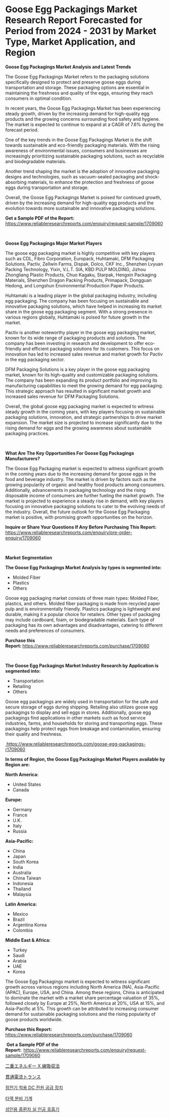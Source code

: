 <p><h1>Goose Egg Packagings Market Research Report Forecasted for Period from 2024 -  2031 by Market Type, Market Application, and Region</h1></p><p><strong>Goose Egg Packagings Market Analysis and Latest Trends</strong></p>
<p><p>The Goose Egg Packagings Market refers to the packaging solutions specifically designed to protect and preserve goose eggs during transportation and storage. These packaging options are essential in maintaining the freshness and quality of the eggs, ensuring they reach consumers in optimal condition.</p><p>In recent years, the Goose Egg Packagings Market has been experiencing steady growth, driven by the increasing demand for high-quality egg products and the growing concerns surrounding food safety and hygiene. The market is expected to continue to expand at a CAGR of 7.6% during the forecast period.</p><p>One of the key trends in the Goose Egg Packagings Market is the shift towards sustainable and eco-friendly packaging materials. With the rising awareness of environmental issues, consumers and businesses are increasingly prioritizing sustainable packaging solutions, such as recyclable and biodegradable materials.</p><p>Another trend shaping the market is the adoption of innovative packaging designs and technologies, such as vacuum-sealed packaging and shock-absorbing materials, to enhance the protection and freshness of goose eggs during transportation and storage.</p><p>Overall, the Goose Egg Packagings Market is poised for continued growth, driven by the increasing demand for high-quality egg products and the evolution towards more sustainable and innovative packaging solutions.</p></p>
<p><strong>Get a Sample PDF of the Report:&nbsp;</strong> <a href="https://www.reliableresearchreports.com/enquiry/request-sample/1709060">https://www.reliableresearchreports.com/enquiry/request-sample/1709060</a></p>
<p>&nbsp;</p>
<p><strong>Goose Egg Packagings Major Market Players</strong></p>
<p><p>The goose egg packaging market is highly competitive with key players such as CDL, Fibro Corporation, Europack, Huhtamaki, DFM Packaging Solutions, Pactiv, Zellwin Farms, Dispak, Dolco, CKF Inc., Shenzhen Lvyuan Packing Technology, Yixin, V.L.T. SIA, KBD PULP MOLDING, Jizhou Zhongliang Plastic Products, Chuo Kagaku, Starpak, Hengxin Packaging Materials, Shenzhen Dragon Packing Products, Primapack, Dongguan Hedong, and Longshun Environmental Production Paper Products.</p><p>Huhtamaki is a leading player in the global packaging industry, including egg packaging. The company has been focusing on sustainable and innovative packaging solutions, which have helped in increasing its market share in the goose egg packaging segment. With a strong presence in various regions globally, Huhtamaki is poised for future growth in the market.</p><p>Pactiv is another noteworthy player in the goose egg packaging market, known for its wide range of packaging products and solutions. The company has been investing in research and development to offer eco-friendly and efficient packaging solutions for its customers. This focus on innovation has led to increased sales revenue and market growth for Pactiv in the egg packaging sector.</p><p>DFM Packaging Solutions is a key player in the goose egg packaging market, known for its high-quality and customizable packaging solutions. The company has been expanding its product portfolio and improving its manufacturing capabilities to meet the growing demand for egg packaging. This strategic approach has resulted in significant market growth and increased sales revenue for DFM Packaging Solutions.</p><p>Overall, the global goose egg packaging market is expected to witness steady growth in the coming years, with key players focusing on sustainable packaging solutions, innovation, and strategic partnerships to drive market expansion. The market size is projected to increase significantly due to the rising demand for eggs and the growing awareness about sustainable packaging practices.</p></p>
<p>&nbsp;</p>
<p><strong>What Are The Key Opportunities For Goose Egg Packagings Manufacturers?</strong></p>
<p><p>The Goose Egg Packaging market is expected to witness significant growth in the coming years due to the increasing demand for goose eggs in the food and beverage industry. The market is driven by factors such as the growing popularity of organic and healthy food products among consumers. Additionally, advancements in packaging technology and the rising disposable income of consumers are further fueling the market growth. The market is projected to experience a steady rise in demand, with key players focusing on innovative packaging solutions to cater to the evolving needs of the industry. Overall, the future outlook for the Goose Egg Packaging market is positive, with promising growth opportunities on the horizon.</p></p>
<p><strong>Inquire or Share Your Questions If Any Before Purchasing This Report:</strong> <a href="https://www.reliableresearchreports.com/enquiry/pre-order-enquiry/1709060">https://www.reliableresearchreports.com/enquiry/pre-order-enquiry/1709060</a></p>
<p>&nbsp;</p>
<p><strong>Market Segmentation</strong></p>
<p><strong>The Goose Egg Packagings Market Analysis by types is segmented into:</strong></p>
<p><ul><li>Molded Fiber</li><li>Plastics</li><li>Others</li></ul></p>
<p><p>Goose egg packaging market consists of three main types: Molded Fiber, plastics, and others. Molded fiber packaging is made from recycled paper pulp and is environmentally friendly. Plastics packaging is lightweight and durable, making it a popular choice for retailers. Other types of packaging may include cardboard, foam, or biodegradable materials. Each type of packaging has its own advantages and disadvantages, catering to different needs and preferences of consumers.</p></p>
<p><strong>Purchase this Report:&nbsp;</strong><a href="https://www.reliableresearchreports.com/purchase/1709060">https://www.reliableresearchreports.com/purchase/1709060</a></p>
<p>&nbsp;</p>
<p><strong>The Goose Egg Packagings Market Industry Research by Application is segmented into:</strong></p>
<p><ul><li>Transportation</li><li>Retailing</li><li>Others</li></ul></p>
<p><p>Goose egg packagings are widely used in transportation for the safe and secure storage of eggs during shipping. Retailing also utilizes goose egg packagings to display and sell eggs in stores. Additionally, goose egg packagings find applications in other markets such as food service industries, farms, and households for storing and transporting eggs. These packagings help protect eggs from breakage and contamination, ensuring their quality and freshness.</p></p>
<p><a href="https://www.reliableresearchreports.com/goose-egg-packagings-r1709060">&nbsp;https://www.reliableresearchreports.com/goose-egg-packagings-r1709060</a></p>
<p><strong>In terms of Region, the Goose Egg Packagings Market Players available by Region are:</strong></p>
<p>
    <p> <strong> North America: </strong>
        <ul>
            <li>United States</li>
            <li>Canada</li>
        </ul>
        </p> 
    <p> <strong> Europe: </strong>
        <ul>
            <li>Germany</li>
            <li>France</li>
            <li>U.K.</li>
            <li>Italy</li>
            <li>Russia</li>
        </ul>
        </p> 
    <p> <strong> Asia-Pacific: </strong>
        <ul>
            <li>China</li>
            <li>Japan</li>
            <li>South Korea</li>
            <li>India</li>
            <li>Australia</li>
            <li>China Taiwan</li>
            <li>Indonesia</li>
            <li>Thailand</li>
            <li>Malaysia</li>
        </ul>
        </p> 
    <p> <strong> Latin America: </strong>
        <ul>
            <li>Mexico</li>
            <li>Brazil</li>
            <li>Argentina Korea</li>
            <li>Colombia</li>
        </ul>
        </p> 
    <p> <strong> Middle East & Africa: </strong>
        <ul>
            <li>Turkey</li>
            <li>Saudi</li>
            <li>Arabia</li>
            <li>UAE</li>
            <li>Korea</li>
        </ul>
    </p>
    </p>
<p><p>The Goose Egg Packagings market is expected to witness significant growth across various regions including North America (NA), Asia-Pacific (APAC), Europe, USA, and China. Among these regions, China is anticipated to dominate the market with a market share percentage valuation of 35%, followed closely by Europe at 25%, North America at 20%, USA at 15%, and Asia-Pacific at 5%. This growth can be attributed to increasing consumer demand for sustainable packaging solutions and the rising popularity of goose products worldwide.</p></p>
<p><strong>Purchase this Report: </strong><a href="https://www.reliableresearchreports.com/purchase/1709060">https://www.reliableresearchreports.com/purchase/1709060</a></p>
<p>&nbsp;<strong>Get a Sample PDF of the Report:&nbsp;&nbsp;</strong><a href="https://www.reliableresearchreports.com/enquiry/request-sample/1709060">https://www.reliableresearchreports.com/enquiry/request-sample/1709060</a></p>
<p><strong></strong></p>
<p><p><a href="https://github.com/cnnriuez22368/Market-Research-Report-List-2/blob/main/4901365125783.md">二重エネルギー X 線吸収法</a></p><p><a href="https://medium.com/@colinom7865/%E9%80%8F%E9%81%8E%E9%9B%BB%E6%B5%81%E3%83%88%E3%83%A9%E3%83%B3%E3%82%B9%E3%83%95%E3%82%A9%E3%83%BC%E3%83%9E%E3%83%BC%E3%83%9E%E3%83%BC%E3%82%B1%E3%83%83%E3%83%88-2031%E5%B9%B4%E3%81%BE%E3%81%A7%E3%81%AE%E5%8B%95%E5%90%91-%E4%BA%88%E6%B8%AC-%E7%AB%B6%E5%90%88%E5%88%86%E6%9E%90-0e0d3b0bf66c">貫通電流トランス</a></p><p><a href="https://medium.com/@angelardelean202220221/%EC%A0%84%EA%B8%B0-%EC%A0%95%EC%A0%84%EA%B8%B0-%EC%B2%99%EC%9A%A9-dc-%EC%A0%84%EC%9B%90-%EA%B3%B5%EA%B8%89-%EC%9E%A5%EC%B9%98-%EC%8B%9C%EC%9E%A5-%EA%B2%BD%EC%9F%81-%EB%B6%84%EC%84%9D-%EC%8B%9C%EC%9E%A5-%EB%8F%99%ED%96%A5-%EB%B0%8F-2031%EB%85%84%EA%B9%8C%EC%A7%80%EC%9D%98-%EC%98%88%EC%B8%A1-9169d71bd371">정전기 척용 DC 전원 공급 장치</a></p><p><a href="https://github.com/PhilToryphy7876567/Market-Research-Report-List-2/blob/main/2590488110052.md">타액 분비 기계</a></p><p><a href="https://medium.com/@giovanileannon/%EC%84%B1%EC%9D%B8-%EC%A4%91%ED%99%98%EC%9E%90%EC%8B%A4-%EC%9D%B8%EA%B3%B5%ED%98%B8%ED%9D%A1%EA%B8%B0-%EC%8B%9C%EC%9E%A5-%EA%B7%9C%EB%AA%A8%EB%8A%94-%EA%B8%80%EB%A1%9C%EB%B2%8C-%EC%82%B0%EC%97%85%EC%97%90%EC%84%9C-%EC%B5%9C%EA%B3%A0%EC%9D%98-%EB%A7%88%EC%BC%80%ED%8C%85-%EC%B1%84%EB%84%90%EC%9D%84-%EB%B3%B4%EC%97%AC-%EC%A4%8D%EB%8B%88%EB%8B%A4-cbfb9a9a67b5">성인용 중환자 실 인공 호흡기</a></p></p>